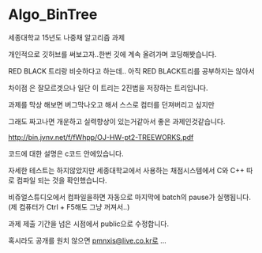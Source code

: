 # Algo_BinTree

세종대학교 15년도 나중채 알고리즘 과제

개인적으로 깃허브를 써보고자..한번 깃에 계속 올려가며 코딩해봣습니다. 

RED BLACK 트리랑 비슷하다고 하는데.. 아직 RED BLACK트리를 공부하지는 않아서

차이점 은 잘모르겟으나 일단 이 트리는 2진법을 저장하는 트리입니다. 

과제를 막상 해보면 버그막나오고 해서 스스로 컴터를 던져버리고 싶지만

그래도 짜고나면 개운하고 실력향상이 있는거같아서 좋은 과제인것같습니다. 

http://bin.jvnv.net/f/fWhpp/OJ-HW-pt2-TREEWORKS.pdf

코드에 대한 설명은 c코드 안에있습니다. 

자세한 테스트는 하지않았지만 세종대학교에서 사용하는 채점시스템에서 C와 C++ 따로 컴파일 되는 것을 확인했습니다.

비쥬얼스튜디오에서 컴파일을하면 자동으로 마지막에 batch의 pause가 실행됩니다. (제 컴퓨터가 Ctrl + F5해도 그냥 꺼져서..)

과제 제출 기간을 넘은 시점에서 public으로 수정합니다.

혹시라도 공개를 원치 않으면 pmnxis@live.co.kr로 ... 
